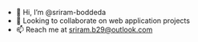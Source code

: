 - 👋 Hi, I’m @sriram-boddeda
- 🤝 Looking to collaborate on web application projects
- 📫 Reach me at sriram.b29@outlook.com

<!-- (View Counter)
[comment]: <> <p align="middle"><img src="https://komarev.com/ghpvc/?username=sriram-boddeda&label=📍%20Profile%20Visitor%20Count&color=DD6387&style=flat" alt="sriram-boddeda" /> </p>
-->

